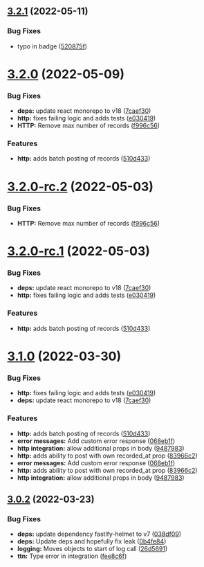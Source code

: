## [3.2.1](https://github.com/technologiestiftung/stadtpuls-api/compare/v3.2.0...v3.2.1) (2022-05-11)

### Bug Fixes

- typo in badge ([520875f](https://github.com/technologiestiftung/stadtpuls-api/commit/520875fec715532027a9293432adcac4823e20fa))

# [3.2.0](https://github.com/technologiestiftung/stadtpuls-api/compare/v3.1.0...v3.2.0) (2022-05-09)

### Bug Fixes

- **deps:** update react monorepo to v18 ([7caef30](https://github.com/technologiestiftung/stadtpuls-api/commit/7caef30be2873989a33a10361e5f4f86e70e32c6))
- **http:** fixes failing logic and adds tests ([e030419](https://github.com/technologiestiftung/stadtpuls-api/commit/e03041984368fedb6a16649fc42060457b2d7efa))
- **HTTP:** Remove max number of records ([f996c56](https://github.com/technologiestiftung/stadtpuls-api/commit/f996c5601334f494a905478754dd0c3dbc03e338))

### Features

- **http:** adds batch posting of records ([510d433](https://github.com/technologiestiftung/stadtpuls-api/commit/510d433c358f50360890918d583709cdfa2cf1a9))

# [3.2.0-rc.2](https://github.com/technologiestiftung/stadtpuls-api/compare/v3.2.0-rc.1...v3.2.0-rc.2) (2022-05-03)

### Bug Fixes

- **HTTP:** Remove max number of records ([f996c56](https://github.com/technologiestiftung/stadtpuls-api/commit/f996c5601334f494a905478754dd0c3dbc03e338))

# [3.2.0-rc.1](https://github.com/technologiestiftung/stadtpuls-api/compare/v3.1.0...v3.2.0-rc.1) (2022-05-03)

### Bug Fixes

- **deps:** update react monorepo to v18 ([7caef30](https://github.com/technologiestiftung/stadtpuls-api/commit/7caef30be2873989a33a10361e5f4f86e70e32c6))
- **http:** fixes failing logic and adds tests ([e030419](https://github.com/technologiestiftung/stadtpuls-api/commit/e03041984368fedb6a16649fc42060457b2d7efa))

### Features

- **http:** adds batch posting of records ([510d433](https://github.com/technologiestiftung/stadtpuls-api/commit/510d433c358f50360890918d583709cdfa2cf1a9))

# [3.1.0](https://github.com/technologiestiftung/stadtpuls-api/compare/v3.0.2...v3.1.0) (2022-03-30)

### Bug Fixes

- **http:** fixes failing logic and adds tests ([e030419](https://github.com/technologiestiftung/stadtpuls-api/commit/e03041984368fedb6a16649fc42060457b2d7efa))
- **deps:** update react monorepo to v18 ([7caef30](https://github.com/technologiestiftung/stadtpuls-api/commit/7caef30be2873989a33a10361e5f4f86e70e32c6))

### Features

- **http:** adds batch posting of records ([510d433](https://github.com/technologiestiftung/stadtpuls-api/commit/510d433c358f50360890918d583709cdfa2cf1a9))
- **error messages:** Add custom error response ([068eb1f](https://github.com/technologiestiftung/stadtpuls-api/commit/068eb1faf9178c6ae272849e0061034dfdd27fa2))
- **http integration:** allow additional props in body ([9487983](https://github.com/technologiestiftung/stadtpuls-api/commit/9487983046429e7b8e6404914b29585de68c6cdc))
- **http:** adds ability to post with own recorded_at prop ([83966c2](https://github.com/technologiestiftung/stadtpuls-api/commit/83966c2e17e6e4c5c12f2aa4d2e15ce1f46ba7a7))
- **error messages:** Add custom error response ([068eb1f](https://github.com/technologiestiftung/stadtpuls-api/commit/068eb1faf9178c6ae272849e0061034dfdd27fa2))
- **http:** adds ability to post with own recorded_at prop ([83966c2](https://github.com/technologiestiftung/stadtpuls-api/commit/83966c2e17e6e4c5c12f2aa4d2e15ce1f46ba7a7))
- **http integration:** allow additional props in body ([9487983](https://github.com/technologiestiftung/stadtpuls-api/commit/9487983046429e7b8e6404914b29585de68c6cdc))

## [3.0.2](https://github.com/technologiestiftung/stadtpuls-api/compare/v3.0.1...v3.0.2) (2022-03-23)

### Bug Fixes

- **deps:** update dependency fastify-helmet to v7 ([038df09](https://github.com/technologiestiftung/stadtpuls-api/commit/038df09566956a8ba04c2fb75a75312af5cf50a5))
- **deps:** Update deps and hopefully fix leak ([0b4fe84](https://github.com/technologiestiftung/stadtpuls-api/commit/0b4fe840c08447e0c515dcb9ee9dacadd1b432cc))
- **logging:** Moves objects to start of log call ([26d5691](https://github.com/technologiestiftung/stadtpuls-api/commit/26d56914261124044fbb1a25cca3a330da8162b2))
- **ttn:** Type error in integration ([fee8c6f](https://github.com/technologiestiftung/stadtpuls-api/commit/fee8c6fe00b91b22ff44aa347839d0459843aa6f))
